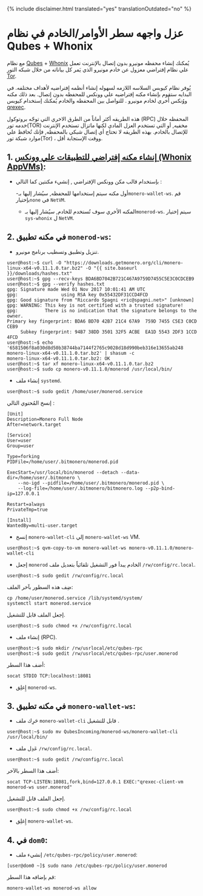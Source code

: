{% include disclaimer.html translated="yes" translationOutdated="no" %}

# عزل واجهه سطر الأوامر/الخادم في نظام Qubes + Whonix

مع نظام [Qubes](https://qubes-os.org) + [Whonix](https://whonix.org) يُمكنك إنشاء محفظه مونيرو بدون إتصال بالإنترنت تعمل علي نظام إفتراضي معزول عن خادم مونيرو الذي يَمر كل بياناته من خلال شبكه التور  [Tor](https://torproject.org).

يُوفر نظام كيوبس السلاسه اللازمه لسهوله إنشاء أنظمه إفتراضيه لأهداف مختلفه. في البدايه ستقوم بإنشاء مكنه إفتراضيه علي وونكس للمحفظه بدون إتصال. بعد ذلك مكنه ووُنكس أُخري لخادم مونيرو . للتواصل بين المحفظه والخادم يُمكنك إستخدام كيوبس  [qrexec](https://www.qubes-os.org/doc/qrexec3/).

هذه الطريقه أكثر أماناً من الطرق الاخري التي توجّه بروتوكول (RPC) المحفظه خلال خدمه تور(TOR) مخفيه, أو التي تستخدم العزل المادي لكنها ماتزال تستخدم الإنترنت للإتصال بالخادم. بهذه الطريقه لا تحتاج أي إتصال شبكي بالمحفظه, فإنك تُحافظ علي موارد شبكة تور(Tor) ، ووقت الإستجابة أقل.


## 1. [إنشاء مكنه إفتراضي للتطبيقات علي وونكس (Whonix AppVMs)](https://www.whonix.org/wiki/Qubes/Install):

+ بإستخدام قالب مكن وونكس الإفتراضي , إنشيء مكنتين كما التالي :

  -أول مكنه سيتم إستخدامها للمحفظه, سيُشار إليها بـ`monero-wallet-ws`. قم بإختيار`none` في `NetVM`.

  - المكنه الأخري سوف تُستخدم للخادم, سيُشار إليها بـ`monerod-ws`. سيتم إختيار `sys-whonix` ل `NetVM`.

## 2. في مكنه تطبيق `monerod-ws`:

+ تنزيل وتطبيق وتسطيب برنامج مونيرو.

```
user@host:~$ curl -O "https://downloads.getmonero.org/cli/monero-linux-x64-v0.11.1.0.tar.bz2" -O "{{ site.baseurl }}/downloads/hashes.txt"
user@host:~$ gpg --recv-keys BDA6BD7042B721C467A9759D7455C5E3C0CDCEB9
user@host:~$ gpg --verify hashes.txt
gpg: Signature made Wed 01 Nov 2017 10:01:41 AM UTC
gpg:                using RSA key 0x55432DF31CCD4FCD
gpg: Good signature from "Riccardo Spagni <ric@spagni.net>" [unknown]
gpg: WARNING: This key is not certified with a trusted signature!
gpg:          There is no indication that the signature belongs to the owner.
Primary key fingerprint: BDA6 BD70 42B7 21C4 67A9  759D 7455 C5E3 C0CD CEB9
     Subkey fingerprint: 94B7 38DD 3501 32F5 ACBE  EA1D 5543 2DF3 1CCD 4FCD
user@host:~$ echo '6581506f8a030d8d50b38744ba7144f2765c9028d18d990beb316e13655ab248  monero-linux-x64-v0.11.1.0.tar.bz2' | shasum -c
monero-linux-x64-v0.11.1.0.tar.bz2: OK
user@host:~$ tar xf monero-linux-x64-v0.11.1.0.tar.bz2
user@host:~$ sudo cp monero-v0.11.1.0/monerod /usr/local/bin/
```
+ إنشاء ملف `systemd`.

```
user@host:~$ sudo gedit /home/user/monerod.service
```

إنسخ المُحتوي التالي :

```
[Unit]
Description=Monero Full Node
After=network.target

[Service]
User=user
Group=user

Type=forking
PIDFile=/home/user/.bitmonero/monerod.pid

ExecStart=/usr/local/bin/monerod --detach --data-dir=/home/user/.bitmonero \
    --no-igd --pidfile=/home/user/.bitmonero/monerod.pid \
    --log-file=/home/user/.bitmonero/bitmonero.log --p2p-bind-ip=127.0.0.1

Restart=always
PrivateTmp=true

[Install]
WantedBy=multi-user.target
```

+ إنسخ `monero-wallet-cli` إلي `monero-wallet-ws` VM.

```
user@host:~$ qvm-copy-to-vm monero-wallet-ws monero-v0.11.1.0/monero-wallet-cli
```

+ إجعل `monerod` الخادم يبدأ فور التشغيل تلقائياً بتعديل ملف `/rw/config/rc.local`.

```
user@host:~$ sudo gedit /rw/config/rc.local
```

ضِف هذه السطور بآخر الملف:

```
cp /home/user/monerod.service /lib/systemd/system/
systemctl start monerod.service
```

إجعل الملف قابل للتشغيل.

```
user@host:~$ sudo chmod +x /rw/config/rc.local
```

+ إنشاء ملف (RPC).

```
user@host:~$ sudo mkdir /rw/usrlocal/etc/qubes-rpc
user@host:~$ sudo gedit /rw/usrlocal/etc/qubes-rpc/user.monerod
```

أضف هذا السطر:

```
socat STDIO TCP:localhost:18081
```

+ إِغلِق `monerod-ws`.

## 3. في مكنه تطبيق `monero-wallet-ws`:

+ حَرِك ملف `monero-wallet-cli` قابل للتشغيل .

```
user@host:~$ sudo mv QubesIncoming/monerod-ws/monero-wallet-cli /usr/local/bin/
```

+ عَدِل ملف `/rw/config/rc.local`.

```
user@host:~$ sudo gedit /rw/config/rc.local
```

أضف هذا السطر بالآخر:

```
socat TCP-LISTEN:18081,fork,bind=127.0.0.1 EXEC:"qrexec-client-vm monerod-ws user.monerod"
```

إجعل الملف قابل للتشغيل.

```
user@host:~$ sudo chmod +x /rw/config/rc.local
```

+ إِغلِق `monero-wallet-ws`.

## 4. في `dom0`:

+ إنشيء ملف `/etc/qubes-rpc/policy/user.monerod`:

```
[user@dom0 ~]$ sudo nano /etc/qubes-rpc/policy/user.monerod
```

قم بإضافه هذا السطر:

```
monero-wallet-ws monerod-ws allow
```
